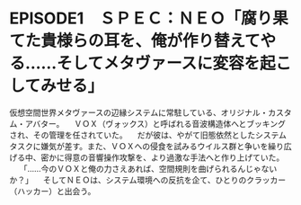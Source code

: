 # EPISODE1　ＳＰＥＣ：ＮＥＯ「腐り果てた貴様らの耳を、俺が作り替えてやる……そしてメタヴァースに変容を起こしてみせる」

仮想空間世界メタヴァースの辺縁システムに常駐している、オリジナル・カスタム・アバター。
　ＶＯＸ（ヴォックス）と呼ばれる音波構造体へとブッキングされ、その管理を任されていた。
　だが彼は、やがて旧態依然としたシステムタスクに嫌気が差す。また、ＶＯＸへの侵食を試みるウイルス群と争いを繰り広げる中、密かに得意の音響操作攻撃を、より過激な手法へと作り上げていた。
　
「……今のＶＯＸと俺の力さえあれば、空間規則を曲げられるんじゃないか？」
　そしてＮＥＯは、システム環境への反抗を企て、ひとりのクラッカー（ハッカー）と出会う。